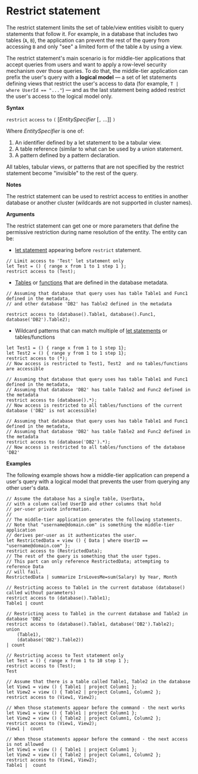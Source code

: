 # Restrict statement

The restrict statement limits the set of table/view entities visiblt to
query statements that follow it. For example, in a database that
includes two tables (`A`, `B`), the application can prevent the rest
of the query from accessing `B` and only "see" a limited form of the
table `A` by using a view.

The restrict statement's main scenario is for
middle-tier applications that accept queries from users and want to
apply a row-level security mechanism over those queries. To do that,
the middle-tier application can prefix the user's query with a **logical model**
&mdash; a set of let statements defining views that restrict the user's access
to data (for example, `T | where UserId == "..."`) &mdash; and as the last statement
being added restrict the user's access to the logical model only.

**Syntax**

`restrict` `access` `to` `(` [*EntitySpecifier* [`,` ...]] `)`

Where *EntitySpecifier* is one of:
1. An identifier defined by a let statement to be a tabular view.
2. A table reference (similar to what can be used by a union statement.
3. A pattern defined by a pattern declaration.

All tables, tabular views, or patterns that are not specified by the restrict
statement become "invisible" to the rest of the query. 

**Notes**

The restrict statement can be used to restrict access to entities in another database
or another cluster (wildcards are not supported in cluster names).

**Arguments**

The restrict statement can get one or more parameters that define the permissive restriction during name resolution of the entity. 
The entity can be:
- [let statement](./letstatement.md) appearing before `restrict` statement. 

<!-- csl -->
```
// Limit access to 'Test' let statement only
let Test = () { range x from 1 to 1 step 1 }; 
restrict access to (Test);
```

- [Tables](https://kusdoc2.azurewebsites.net/docs/controlCommands/controlcommands_tables.html) or [functions](https://kusdoc2.azurewebsites.net/docs/controlCommands/controlcommands_functions.html) that are defined in the database metadata.

<!-- csl -->
```
// Assuming that database that query uses has table Table1 and Func1 defined in the metadata, 
// and other database 'DB2' has Table2 defined in the metadata
 
restrict access to (database().Table1, database().Func1, database('DB2').Table2);
```

- Wildcard patterns that can match multiple of [let statements](./letstatement.md) or tables/functions  

<!-- csl -->
```
let Test1 = () { range x from 1 to 1 step 1};
let Test2 = () { range y from 1 to 1 step 1}; 
restrict access to (*);
// Now access is restricted to Test1, Test2  and no tables/functions are accessible

// Assuming that database that query uses has table Table1 and Func1 defined in the metadata, 
// Assuming that database 'DB2' has table Table2 and Func2 defined in the metadata
restrict access to (database().*);
// Now access is restricted to all tables/functions of the current database ('DB2' is not accessible)

// Assuming that database that query uses has table Table1 and Func1 defined in the metadata, 
// Assuming that database 'DB2' has table Table2 and Func2 defined in the metadata
restrict access to (database('DB2').*);
// Now access is restricted to all tables/functions of the database 'DB2'
```


**Examples**

The following example shows how a middle-tier application can prepend a user's query
with a logical model that prevents the user from querying any other user's data.

<!-- csl -->
```
// Assume the database has a single table, UserData,
// with a column called UserID and other columns that hold
// per-user private information.
//
// The middle-tier application generates the following statements.
// Note that "username@domain.com" is something the middle-tier application
// derives per-user as it authenticates the user.
let RestrictedData = view () { Data | where UserID == "username@domain.com" };
restrict access to (RestrictedData);
// The rest of the query is something that the user types.
// This part can only reference RestrictedData; attempting to reference Data
// will fail.
RestrictedData | summarize IrsLovesMe=sum(Salary) by Year, Month
```

<!-- csl -->
```
// Restricting access to Table1 in the current database (database() called without parameters)
restrict access to (database().Table1);
Table1 | count

// Restricting acess to Table1 in the current database and Table2 in database 'DB2'
restrict access to (database().Table1, database('DB2').Table2);
union 
    (Table1),
    (database('DB2').Table2))
| count

// Restricting access to Test statement only
let Test = () { range x from 1 to 10 step 1 };
restrict access to (Test);
Test
 
// Assume that there is a table called Table1, Table2 in the database
let View1 = view () { Table1 | project Column1 };
let View2 = view () { Table2 | project Column1, Column2 };
restrict access to (View1, View2);
 
// When those statements appear before the command - the next works
let View1 = view () { Table1 | project Column1 };
let View2 = view () { Table2 | project Column1, Column2 };
restrict access to (View1, View2);
View1 |  count
 
// When those statements appear before the command - the next access is not allowed
let View1 = view () { Table1 | project Column1 };
let View2 = view () { Table2 | project Column1, Column2 };
restrict access to (View1, View2);
Table1 |  count
```
